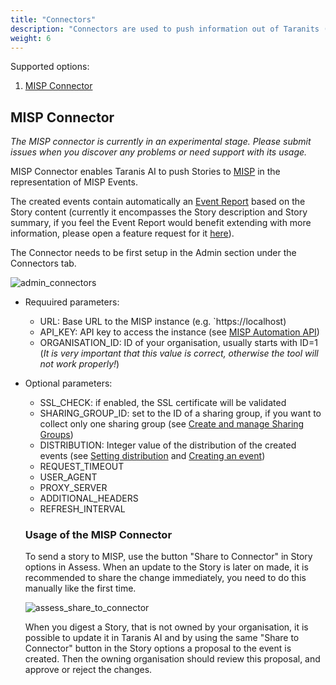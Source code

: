 ```yaml
---
title: "Connectors"
description: "Connectors are used to push information out of Taranits (experimental)"
weight: 6
---
```


Supported options:
1. [MISP Connector](#misp-connector)

## MISP Connector
*The MISP connector is currently in an experimental stage. Please submit issues when you discover any problems or need support with its usage.*

MISP Connector enables Taranis AI to push Stories to [MISP](https://www.misp-project.org/) in the representation of MISP Events.

The created events contain automatically an [Event Report](https://www.circl.lu/doc/misp/create-event-report/) based on the Story content (currently it encompasses the Story description and Story summary, if you feel the Event Report would benefit extending with more information, please open a feature request for it [here](https://github.com/taranis-ai/taranis-ai/issues)).


The Connector needs to be first setup in the Admin section under the Connectors tab.

![admin_connectors](/docs/admin_connectors.png)

* Requuired parameters:
  * URL: Base URL to the MISP instance (e.g. `https://localhost)
  * API_KEY: API key to access the instance (see [MISP Automation API](https://www.circl.lu/doc/misp/automation/#automation-api))
  * ORGANISATION_ID: ID of your organisation, usually starts with ID=1 (*It is very important that this value is correct, otherwise the tool will not work properly!*)

* Optional parameters:
  * SSL_CHECK: if enabled, the SSL certificate will be validated
  * SHARING_GROUP_ID: set to the ID of a sharing group, if you want to collect only one sharing group (see [Create and manage Sharing Groups](https://www.circl.lu/doc/misp/using-the-system/#create-and-manage-sharing-groups))
  * DISTRIBUTION: Integer value of the distribution of the created events (see [Setting distribution](https://www.circl.lu/doc/misp/best-practices/#setting-distribution) and [Creating an event](https://www.circl.lu/doc/misp/using-the-system/#creating-an-event))
  * REQUEST_TIMEOUT
  * USER_AGENT
  * PROXY_SERVER
  * ADDITIONAL_HEADERS
  * REFRESH_INTERVAL

  ### Usage of the MISP Connector
  To send a story to MISP, use the button "Share to Connector" in Story options in Assess. When an update to the Story is later on made, it is recommended to share the change immediately, you need to do this manually like the first time.

  ![assess_share_to_connector](/docs/assess_share_to_connector.png)


  When you digest a Story, that is not owned by your organisation, it is possible to update it in Taranis AI and by using the same "Share to Connector" button in the Story options a proposal to the event is created. Then the owning organisation should review this proposal, and approve or reject the changes.
